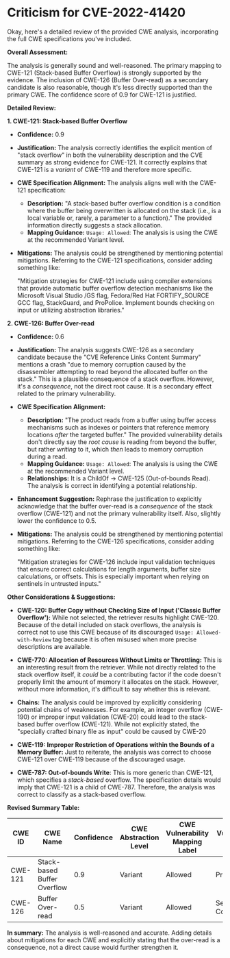 # Criticism for CVE-2022-41420

Okay, here's a detailed review of the provided CWE analysis, incorporating the full CWE specifications you've included.

**Overall Assessment:**

The analysis is generally sound and well-reasoned. The primary mapping to CWE-121 (Stack-based Buffer Overflow) is strongly supported by the evidence. The inclusion of CWE-126 (Buffer Over-read) as a secondary candidate is also reasonable, though it's less directly supported than the primary CWE. The confidence score of 0.9 for CWE-121 is justified.

**Detailed Review:**

**1. CWE-121: Stack-based Buffer Overflow**

*   **Confidence:** 0.9
*   **Justification:** The analysis correctly identifies the explicit mention of "stack overflow" in both the vulnerability description and the CVE summary as strong evidence for CWE-121. It correctly explains that CWE-121 is a *variant* of CWE-119 and therefore more specific.

*   **CWE Specification Alignment:** The analysis aligns well with the CWE-121 specification:
    *   **Description:**  "A stack-based buffer overflow condition is a condition where the buffer being overwritten is allocated on the stack (i.e., is a local variable or, rarely, a parameter to a function)."  The provided information directly suggests a stack allocation.
    *   **Mapping Guidance:** `Usage: Allowed`:  The analysis is using the CWE at the recommended Variant level.

*   **Mitigations:** The analysis could be strengthened by mentioning potential mitigations. Referring to the CWE-121 specifications, consider adding something like:

    "Mitigation strategies for CWE-121 include using compiler extensions that provide automatic buffer overflow detection mechanisms like the Microsoft Visual Studio /GS flag, Fedora/Red Hat FORTIFY_SOURCE GCC flag, StackGuard, and ProPolice. Implement bounds checking on input or utilizing abstraction libraries."

**2. CWE-126: Buffer Over-read**

*   **Confidence:** 0.6
*   **Justification:** The analysis suggests CWE-126 as a secondary candidate because the "CVE Reference Links Content Summary" mentions a crash "due to memory corruption caused by the disassembler attempting to read beyond the allocated buffer on the stack." This is a plausible consequence of a stack overflow. However, it's a *consequence*, not the direct root cause.  It is a secondary effect related to the primary vulnerability.

*   **CWE Specification Alignment:**
    *   **Description:** "The product reads from a buffer using buffer access mechanisms such as indexes or pointers that reference memory locations *after* the targeted buffer."  The provided vulnerability details don't directly say the *root cause* is reading from beyond the buffer, but rather *writing* to it, which *then* leads to memory corruption during a read.
    *   **Mapping Guidance:** `Usage: Allowed`: The analysis is using the CWE at the recommended Variant level.
    *   **Relationships:** It is a ChildOf -> CWE-125 (Out-of-bounds Read). The analysis is correct in identifying a potential relationship.

*   **Enhancement Suggestion:** Rephrase the justification to explicitly acknowledge that the buffer over-read is a *consequence* of the stack overflow (CWE-121) and not the primary vulnerability itself.  Also, slightly lower the confidence to 0.5.

*   **Mitigations:** The analysis could be strengthened by mentioning potential mitigations. Referring to the CWE-126 specifications, consider adding something like:

    "Mitigation strategies for CWE-126 include input validation techniques that ensure correct calculations for length arguments, buffer size calculations, or offsets. This is especially important when relying on sentinels in untrusted inputs."

**Other Considerations & Suggestions:**

*   **CWE-120: Buffer Copy without Checking Size of Input ('Classic Buffer Overflow'):** While not selected, the retriever results highlight CWE-120. Because of the detail included on stack overflows, the analysis is correct not to use this CWE because of its discouraged `Usage: Allowed-with-Review` tag because it is often misused when more precise descriptions are available.

*   **CWE-770: Allocation of Resources Without Limits or Throttling:** This is an interesting result from the retriever. While not directly related to the stack overflow itself, it *could* be a contributing factor if the code doesn't properly limit the amount of memory it allocates on the stack. However, without more information, it's difficult to say whether this is relevant.

*   **Chains:** The analysis could be improved by explicitly considering potential chains of weaknesses. For example, an integer overflow (CWE-190) or improper input validation (CWE-20) could lead to the stack-based buffer overflow (CWE-121). While not explicitly stated, the "specially crafted binary file as input" could be caused by CWE-20

*   **CWE-119: Improper Restriction of Operations within the Bounds of a Memory Buffer:** Just to reiterate, the analysis was correct to choose CWE-121 over CWE-119 because of the discouraged usage.

*   **CWE-787: Out-of-bounds Write**: This is more generic than CWE-121, which specifies a *stack-based* overflow. The specification details would imply that CWE-121 is a child of CWE-787. Therefore, the analysis was correct to classify as a stack-based overflow.

**Revised Summary Table:**

| CWE ID | CWE Name | Confidence | CWE Abstraction Level | CWE Vulnerability Mapping Label | CWE-Vulnerability Mapping Notes |
|---|---|---|---|---|---|
| CWE-121 | Stack-based Buffer Overflow | 0.9 | Variant | Allowed | Primary CWE |
| CWE-126 | Buffer Over-read | 0.5 | Variant | Allowed | Secondary Consequence |

**In summary:** The analysis is well-reasoned and accurate. Adding details about mitigations for each CWE and explicitly stating that the over-read is a consequence, not a direct cause would further strengthen it.